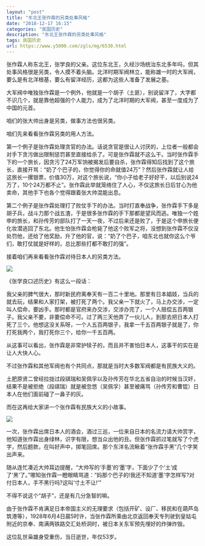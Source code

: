 ```yaml
---
layout: "post"
title: "东北王张作霖的另类处事风格"
date: "2018-12-17 16:15"
categories: "民国历史"
description: "东北王张作霖的另类处事风格"
tags: 民国历史
url: https://www.y5000.com/zgls/mg/6530.html
---
```






张作霖人称东北王，张学良的父亲。这位东北王，久经沙场统治东北多年吗，但其处事风格很是另类，令人摸不着头脑。北洋时期军阀林立，能称雄一时的大军阀，要么是有北洋根基，要么有留洋经历，这都为这些人准备了发展之基。

大军阀中唯独张作霖是一个例外，他就是一个胡子（土匪），别说留洋了，大字都不识几个，就是靠他超强的个人能力，成为了北洋时期的大军阀，甚至一度成为了中国的元首。

咱们的张大帅出身是另类，做事方法也很另类。

咱们先来看看张作霖另类的用人方法。

第一个例子是张作霖处理贪官的办法。话说贪官是很让人讨厌的，上位者一般都会对手下贪污做出限制惩罚甚至直接给杀了。可是张作霖就不这么干。当时张作霖手下的一个旅长，因贪污了24万军饷被揭发后要自杀，张作霖得知后找到了这个旅长，直接开骂：“奶了个巴子的，你觉得你的命就值24万”？然后张作霖就让人给这旅长一摞银票，价值30万，对这个旅长说，“你小子给老子好好干，以后别说24万了，10个24万都不止”。张作霖此举就笼络住了人心，不仅这旅长日后甘心为他卖命，其他手下也各个觉得跟着张大帅混能出息。

第二个例子是张作霖处理打了败仗手下的办法。当时打直奉战争，张作霖手下多是胡子兵，战斗力那个战五渣，于是很多张作霖的手下那都是望风而逃。唯独一个姓申的旅长，和孙传芳的部队打了一天一夜，不过后来还是败了，于是这个申旅长便化妆潜逃回了东北。他生怕张作霖会枪毙了他这个败军之将，没想到张作霖不仅没处罚他，还给了他奖励，升了他的官，说：“奶了个巴子，咱东北也就你这么个爷们，敢打仗就是好样的，总比那些打都不敢打的强”。

接着咱们再来看看张作霖对待日本人的另类方法。

![](https://img.y5000.com/uploads/allimg/161205/1K133I14-0.jpg)

《张学良口述历史》有这么一段话：

我父亲的脾气很大，那时新民府离奉天有一百二十里地。那里有日本娼妓，当兵的就去玩，结果和人家打架，被打死了两个。我父亲一下就火了，马上办交涉，一定叫人偿命，要凶手。那时都是官府来办交涉，交涉办完了，一个人赔偿五百两银子。我父亲不要，非要偿命不可。过了两三天他弄了一伙儿人，到那去把日本人打死了三个。他想这没关系呀，一个人五百两银子，我拿一千五百两银子就是了，你打死我两个，我打死你三个，给你一千五百两。

从这事可以看出，张作霖是非常护犊子的，而且并不害怕日本人，这事干的实在是让人大快人心。

不过张作霖和其他军阀也有个共同点，那就是当时大多数军阀都是有民族大义的。

土肥原贤二曾经拉拢过段祺瑞和吴佩孚以及孙传芳在华北五省自治的时候当汉奸，结果不是被拒绝（段祺瑞）就是被忽悠（吴佩孚）甚至被痛骂（孙传芳和曹锟）日本人在他们面前碰了一鼻子的灰。

而在这再给大家讲一个张作霖有民族大义的小故事。

![](https://img.y5000.com/uploads/allimg/161205/1K1332012-1.jpg)

一次，张作霖出席日本人的酒会，酒过三巡，一位来自日本的名流力请大帅赏字，他知道张作霖出身绿林，识字有限，想当众出他的丑。但张作霖抓过笔就写了个虎字，然后题款，在叫好声中，掷笔回席。那个东洋名流瞅着“张作霖手黑”几个字笑出声来。

随从连忙凑近大帅耳边提醒，“大帅写的‘手墨’的‘墨’字，下面少了个‘土’成了‘黑’了。”哪知张作霖一瞪眼睛骂道：“妈那个巴子的!我还不知道‘墨’字怎样写?对付日本人，手不黑行吗?这叫‘寸土不让!’”

不得不说这个“胡子”，还是有几分急智的嘛。

由于张作霖不肯满足日本帝国主义的无理要求（包括开矿、设厂、移民和在葫芦岛筑港等），1928年6月4日晨5时许，当张作霖所乘由北京返回奉天专列驶到皇姑屯附近的京奉、南满两铁路交汇处桥洞时，被日本关东军预先埋好的炸弹炸毁。

这位乱世枭雄身受重伤，当日逝世，年仅53岁。

